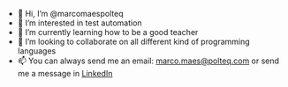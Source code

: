 - 👋 Hi, I’m @marcomaespolteq
- 👀 I’m interested in test automation
- 🌱 I’m currently learning how to be a good teacher
- 💞️ I’m looking to collaborate on all different kind of programming languages
- 📫 You can always send me an email: marco.maes@polteq.com or send me a message in [LinkedIn](https://www.linkedin.com/in/marcomaes/)

<!---
marcomaespolteq/marcomaespolteq is a ✨ special ✨ repository because its `README.md` (this file) appears on your GitHub profile.
You can click the Preview link to take a look at your changes.
--->
